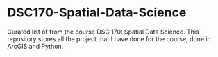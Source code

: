 # DSC170-Spatial-Data-Science
Curated list of  from the course DSC 170: Spatial Data Science. This repository stores all the project that I have done for the course, done in ArcGIS and Python. 
